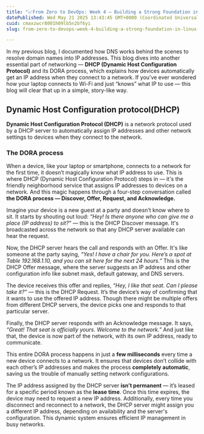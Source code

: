 ```yaml
---
title: "📈From Zero to DevOps: Week 4 – Building a Strong Foundation in Linux Networking- DHCP Working(DORA Process)"
datePublished: Wed May 21 2025 13:43:45 GMT+0000 (Coordinated Universal Time)
cuid: cmaxzwcr8001h09lb5n2bf6yi
slug: from-zero-to-devops-week-4-building-a-strong-foundation-in-linux-networking-dhcp-workingdora-process

---
```


In my previous blog, I documented how DNS works behind the scenes to resolve domain names into IP addresses.
This blog dives into another essential part of networking — **DHCP (Dynamic Host Configuration Protocol)** and its DORA process, which explains how devices automatically get an IP address when they connect to a network. If you’ve ever wondered how your laptop connects to Wi-Fi and just “knows” what IP to use — this blog will clear that up in a simple, story-like way.

## Dynamic Host Configuration protocol(DHCP)

**Dynamic Host Configuration Protocol (DHCP)** is a network protocol used by a DHCP server to automatically assign IP addresses and other network settings to devices when they connect to the network.

### The DORA process

When a device, like your laptop or smartphone, connects to a network for the first time, it doesn’t magically know what IP address to use. This is where DHCP (Dynamic Host Configuration Protocol) steps in — it's the friendly neighborhood service that assigns IP addresses to devices on a network. And this magic happens through a four-step conversation called **the DORA process — Discover, Offer, Request, and Acknowledge.**

Imagine your device is a new guest at a party and doesn’t know where to sit. It starts by shouting out loud: *“Hey! Is there anyone who can give me a place (IP address) to sit?”* — this is the DHCP Discover message. It's broadcasted across the network so that any DHCP server available can hear the request.

Now, the DHCP server hears the call and responds with an Offer. It's like someone at the party saying, *“Yes! I have a chair for you. Here’s a spot at Table 192.168.1.10, and you can sit here for the next 24 hours.”* This is the DHCP Offer message, where the server suggests an IP address and other configuration info like subnet mask, default gateway, and DNS servers.

The device receives this offer and replies, *“Hey, I like that seat. Can I please take it?”* — this is the DHCP Request. It’s the device’s way of confirming that it wants to use the offered IP address. Though there might be multiple offers from different DHCP servers, the device picks one and responds to that particular server.

Finally, the DHCP server responds with an Acknowledge message. It says, *“Great! That seat is officially yours. Welcome to the network.”* And just like that, the device is now part of the network, with its own IP address, ready to communicate.

This entire DORA process happens in just a **few milliseconds** every time a new device connects to a network. It ensures that devices don’t collide with each other’s IP addresses and makes the process **completely automatic**, saving us the trouble of manually setting network configurations.

The IP address assigned by the DHCP server **isn’t permanent** — it’s leased for a specific period known as the **lease time**. Once this time expires, the device may need to request a new IP address. Additionally, every time you disconnect and reconnect to a network, the DHCP server might assign you a different IP address, depending on availability and the server's configuration. This dynamic system ensures efficient IP management in busy networks.